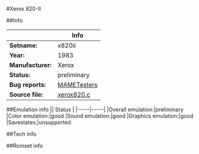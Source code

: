 #Xerox 820-II

##Info

||Info|
|-----|-----|
|**Setname:**|x820ii
|**Year:**|1983
|**Manufacturer:**|Xerox
|**Status:**|preliminary
|**Bug reports:**|[MAMETesters](http://mametesters.org/view_all_set.php?type=1&temporary=y&search=xerox820.c)
|**Source file:**|[xerox820.c](https://github.com/mamedev/mame/blob/master/src/mess/drivers/xerox820.c)

##Emulation info
|| Status |
|-----|-----|
|Overall emulation:|preliminary
|Color emulation:|good
|Sound emulation:|good
|Graphics emulation:|good
|Savestates:|unsupported

##Tech info

##Romset info

<!--- START OF EDITED COMMENT DO NOT TOUCH TEXT ABOVE-->
